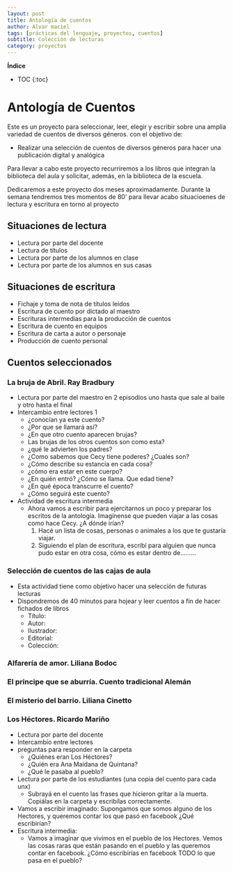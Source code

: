 ```yaml
---
layout: post
title: Antología de cuentos
author: Alvar maciel
tags: [prácticas del lenguaje, proyectos, cuentos]
subtitle: Colección de lecturas
category: proyectos
---
```


**Índice**

* TOC
{:toc}

# Antología de Cuentos

Este es un proyecto para seleccionar, leer, elegir y escribir sobre una amplia variedad de cuentos de diversos géneros. con el objetivo de:

- Realizar una selección de cuentos de diversos géneros para hacer una publicación digital y analógica


Para llevar a cabo este proyecto recurriremos a los libros que integran la biblioteca del aula y solicitar, además, en la biblioteca de la escuela.

Dedicaremos a este proyecto dos meses aproximadamente. Durante la semana tendremos tres momentos de 80' para llevar acabo situacioenes de lectura y escritura en torno al proyecto


## Situaciones de lectura

- Lectura por parte del docente
- Lectura de títulos
- Lectura por parte de los alumnos en clase
- Lectura por parte de los alumnos en sus casas

## Situaciones de escritura

- Fichaje y toma de nota de títulos leídos
- Escritura de cuento por dictado al maestro
- Escrituras intermedias para la producción de cuentos
- Escritura de cuento en equipos
- Escritura de carta a autor o personaje
- Producción de cuento personal

## Cuentos seleccionados

### La bruja de Abril. Ray Bradbury

- Lectura por parte del maestro en 2 episodios uno hasta que sale al baile y otro hasta el final
- Intercambio entre lectores 1
  - ¿conocían ya este cuento?
  - ¿Por que se llamará así?
  - ¿En que otro cuento aparecen brujas?
  - Las brujas de los otros cuentos son como esta?
  - ¿qué le advierten los padres?
  - ¿Como sabemos que Cecy tiene poderes? ¿Cuales son?
  - ¿Cómo describe su estancia en cada cosa?
  - ¿cómo era estar en este cuerpo?
  - ¿En quién entró? ¿Cómo se llama. Que edad tiene?
  - ¿En qué época transcurre el cuento?
  - ¿Cómo seguirá este cuento?
- Actividad de escritura intermedia
  - Ahora vamos a escribir para ejercitarnos un poco y preparar los escritos de la antología. Imagínense que pueden viajar a las cosas como hace Cecy. ¿A dónde irían?
     1. Hacé un lista de cosas, personas o animales a los que te gustaría viajar.
     2. Siguiendo el plan de escritura, escribí para alguien que nunca pudo estar en otra cosa, cómo es estar dentro de&#x2026;&#x2026;&#x2026;


### Selección de cuentos de las cajas de aula

- Esta actividad tiene como objetivo hacer una selección de futuras lecturas
- Dispondremos de 40 minutos para hojear y leer cuentos a fin de hacer fichados de libros
  - Título:
  - Autor:
  - Ilustrador:
  - Editorial:
  - Colección:

### Alfarería de amor. Liliana Bodoc

### El principe que se aburría. Cuento tradicional Alemán

### El misterio del barrio. Liliana Cinetto

### Los Héctores. Ricardo Mariño
- Lectura por parte del docente
- Intercambio entre lectores
- preguntas para responder en la carpeta
  - ¿Quiénes eran Los Héctores?
  - ¿Quién era Ana Maidana de Quintana?
  - ¿Qué le pasaba al pueblo?
- Lectura por parte de los estudiantes (una copia del cuento para cada unx)
  - Subrayá en el cuento las frases que hicieron gritar a la muerta. Copiálas en la carpeta y escribílas correctamente.
- Vamos a escribir imaginado: Supongamos que somos alguno de los Hectores, y queremos contar los que pasó en facebook ¿Qué escribirían?
- Escritura intermedia:
  - Vamos a imaginar que vivimos en el pueblo de los Hectores. Vemos las cosas raras que están pasando en el pueblo y las queremos contar en facebook. ¿Cómo escribirías en facebook TODO lo que pasa en el pueblo?
